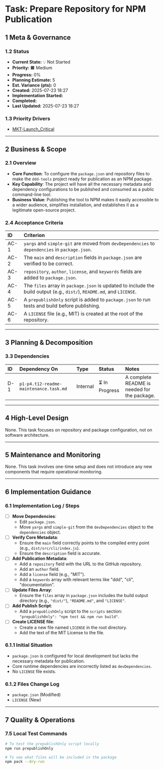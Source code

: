# Task: Prepare Repository for NPM Publication

## 1 Meta & Governance

### 1.2 Status

- **Current State:** 💡 Not Started
- **Priority:** 🟧 Medium
- **Progress:** 0%
- **Planning Estimate:** 5
- **Est. Variance (pts):** 0
- **Created:** 2025-07-23 18:27
- **Implementation Started:**
- **Completed:**
- **Last Updated:** 2025-07-23 18:27

### 1.3 Priority Drivers

- [MKT-Launch_Critical](/docs/ddd-2.md#mkt-launch_critical)

---

## 2 Business & Scope

### 2.1 Overview

- **Core Function**: To configure the `package.json` and repository files to make the `ddd-tools` project ready for publication as an NPM package.
- **Key Capability**: The project will have all the necessary metadata and dependency configurations to be published and consumed as a public command-line tool.
- **Business Value**: Publishing the tool to NPM makes it easily accessible to a wider audience, simplifies installation, and establishes it as a legitimate open-source project.

### 2.4 Acceptance Criteria

| ID   | Criterion                                                                                                               |
| :--- | :---------------------------------------------------------------------------------------------------------------------- |
| AC-1 | `yargs` and `simple-git` are moved from `devDependencies` to `dependencies` in `package.json`.                          |
| AC-2 | The `main` and `description` fields in `package.json` are verified to be correct.                                       |
| AC-3 | `repository`, `author`, `license`, and `keywords` fields are added to `package.json`.                                   |
| AC-4 | The `files` array in `package.json` is updated to include the build output (e.g., `dist/`), `README.md`, and `LICENSE`. |
| AC-5 | A `prepublishOnly` script is added to `package.json` to run tests and build before publishing.                          |
| AC-6 | A `LICENSE` file (e.g., MIT) is created at the root of the repository.                                                  |

---

## 3 Planning & Decomposition

### 3.3 Dependencies

| ID  | Dependency On                          | Type     | Status         | Notes                                        |
| :-- | :------------------------------------- | :------- | :------------- | :------------------------------------------- |
| D-1 | `p1-p4.t12-readme-maintenance.task.md` | Internal | ⏳ In Progress | A complete README is needed for the package. |

---

## 4 High-Level Design

None. This task focuses on repository and package configuration, not on software architecture.

---

## 5 Maintenance and Monitoring

None. This task involves one-time setup and does not introduce any new components that require operational monitoring.

---

## 6 Implementation Guidance

### 6.1 Implementation Log / Steps

- [ ] **Move Dependencies**:
  - Edit `package.json`.
  - Move `yargs` and `simple-git` from the `devDependencies` object to the `dependencies` object.
- [ ] **Verify Core Metadata**:
  - Ensure the `main` field correctly points to the compiled entry point (e.g., `dist/src/cli/index.js`).
  - Ensure the `description` field is accurate.
- [ ] **Add Publication Metadata**:
  - Add a `repository` field with the URL to the GitHub repository.
  - Add an `author` field.
  - Add a `license` field (e.g., "MIT").
  - Add a `keywords` array with relevant terms like "ddd", "cli", "documentation".
- [ ] **Update Files Array**:
  - Ensure the `files` array in `package.json` includes the build output directory (e.g., `"dist/"`), `"README.md"`, and `"LICENSE"`.
- [ ] **Add Publish Script**:
  - Add a `prepublishOnly` script to the `scripts` section: `"prepublishOnly": "npm test && npm run build"`.
- [ ] **Create LICENSE file**:
  - Create a new file named `LICENSE` in the root directory.
  - Add the text of the MIT License to the file.

### 6.1.1 Initial Situation

- `package.json` is configured for local development but lacks the necessary metadata for publication.
- Core runtime dependencies are incorrectly listed as `devDependencies`.
- No `LICENSE` file exists.

### 6.1.2 Files Change Log

- `package.json` (Modified)
- `LICENSE` (New)

---

## 7 Quality & Operations

### 7.5 Local Test Commands

```bash
# To test the prepublishOnly script locally
npm run prepublishOnly

# To see what files will be included in the package
npm pack --dry-run
```
